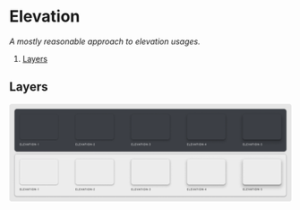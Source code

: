 # Elevation

_A mostly reasonable approach to elevation usages._

1. [Layers](#layers)

## Layers

![layers](./.assets/layers.png)
